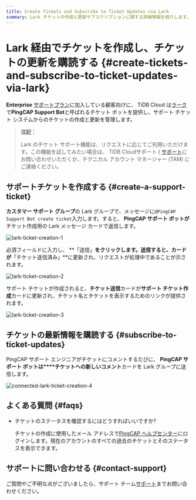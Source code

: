 ```yaml
---
title: Create Tickets and Subscribe to Ticket Updates via Lark
summary: Lark チケットの作成と更新サブスクリプションに関する詳細情報を紹介します。
---
```


# Lark 経由でチケットを作成し、チケットの更新を購読する {#create-tickets-and-subscribe-to-ticket-updates-via-lark}

**Enterprise** [サポートプラン](/tidb-cloud/connected-care-detail.md)に加入している顧客向けに、 TiDB Cloud は[ラーク](https://www.larksuite.com/)で**PingCAP Support Bot**と呼ばれるチケット ボットを提供し、サポート チケット システムからのチケットの作成と更新を管理します。

> **注記：**
>
> Lark のチケット サポート機能は、リクエストに応じてご利用いただけます。この機能を試してみたい場合は、 TiDB Cloudサポート ( <a href="mailto:support@pingcap.com">[サポート](mailto:support@pingcap.com)</a>にお問い合わせいただくか、テクニカル アカウント マネージャー (TAM) にご連絡ください。

## サポートチケットを作成する {#create-a-support-ticket}

**カスタマー サポート グループ**の Lark グループで、メッセージに`@PingCAP Support Bot create ticket`入力します。すると、 **PingCAP サポート ボットが**チケット作成用の Lark メッセージ カードで返信します。

![lark-ticket-creation-1](https://docs-download.pingcap.com/media/images/docs/tidb-cloud/connected-lark-ticket-creation-1.png)

必須フィールドに入力し、 **「送信」**をクリックします。送信すると、カードが**「チケット送信済み」**に更新され、リクエストが処理中であることが示されます。

![lark-ticket-creation-2](https://docs-download.pingcap.com/media/images/docs/tidb-cloud/connected-lark-ticket-creation-2.png)

サポート チケットが作成されると、**チケット送信**カードが**サポート チケット作成**カードに更新され、チケット名とチケットを表示するためのリンクが提供されます。

![lark-ticket-creation-3](https://docs-download.pingcap.com/media/images/docs/tidb-cloud/connected-lark-ticket-creation-3.png)

## チケットの最新情報を購読する {#subscribe-to-ticket-updates}

PingCAP サポート エンジニアがチケットにコメントするたびに、 **PingCAP サポート ボットは****チケットへの新しいコメント**カードを Lark グループに送信します。

![connected-lark-ticket-creation-4](https://docs-download.pingcap.com/media/images/docs/tidb-cloud/connected-lark-ticket-creation-4.png)

## よくある質問 {#faqs}

-   チケットのステータスを確認するにはどうすればいいですか?

    チケットの作成に使用したメール アドレスで[PingCAP ヘルプセンター](https://tidb.support.pingcap.com/servicedesk/customer/user/requests)にログインします。現在のアカウントのすべての過去のチケットとそのステータスを表示できます。

## サポートに問い合わせる {#contact-support}

ご質問やご不明な点がございましたら、サポート チーム<a href="mailto:support@pingcap.com">[サポート](mailto:support@pingcap.com)</a>までお問い合わせください。

